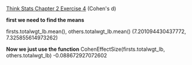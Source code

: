 [Think Stats Chapter 2 Exercise 4](http://greenteapress.com/thinkstats2/html/thinkstats2003.html#toc24) (Cohen's d)

**first we need to find the means**

firsts.totalwgt_lb.mean(), others.totalwgt_lb.mean()
(7.201094430437772, 7.325855614973262)

**Now we just use the function**
CohenEffectSize(firsts.totalwgt_lb, others.totalwgt_lb)
-0.088672927072602

